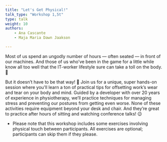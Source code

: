 ```yaml
---
title: "Let's Get Physical!"
talk_type: "Workshop 1,5t"
type: talk
weight: 10
authors:
    - Ana Cascante
    - Maja Maria Dawn Jaakson

---
```

Most of us spend an ungodly number of hours — often seated — in front of our machines. And those of us who’ve been in the game for a little while know all too well that the IT-worker lifestyle sure can take a toll on the body. 🙈

 

But it doesn’t have to be that way! 🎉 Join us for a unique, super hands-on session where you'll learn a ton of practical tips for offsetting work’s wear and tear on your body and mind. Guided by a developer with over 20 years of experience in physiotherapy, we’ll practice techniques for managing stress and preventing our postures from getting even worse. None of these activities require equipment beyond your desk and chair. And they’re great to practice after hours of sitting and watching conference talks! 😉

 

* Please note that this workshop includes some exercises involving physical touch between participants. All exercises are optional; participants can skip them if they please.
